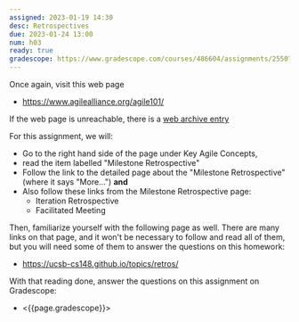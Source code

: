 ```yaml
---
assigned: 2023-01-19 14:30
desc: Retrospectives
due: 2023-01-24 13:00
num: h03
ready: true
gradescope: https://www.gradescope.com/courses/486604/assignments/2550781
---
```



Once again, visit this web page

* <https://www.agilealliance.org/agile101/>

If the web page is unreachable, there is a [web archive entry](https://web.archive.org/web/20200104185532/https://www.agilealliance.org/agile101/)

For this assignment, we will:
* Go to the right hand side of the page under Key Agile Concepts,
* read the item labelled "Milestone Retrospective"
* Follow the link to the detailed page about the "Milestone Retrospective" (where it says "More...") **and**
* Also follow these links from the Milestone Retrospective page:
   * Iteration Retrospective
   * Facilitated Meeting

Then, familiarize yourself with the following page as well.  There are many links on that page, and it won't be necessary to follow and read all of them, but you will need some of them to answer the questions on this homework:

* <https://ucsb-cs148.github.io/topics/retros/>

With that reading done, answer the questions on this assignment on Gradescope:

* <{{page.gradescope}}>

